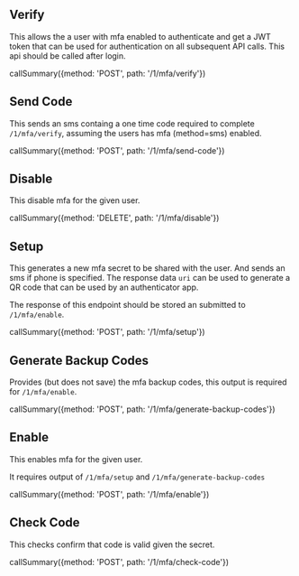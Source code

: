 ## Verify

This allows the a user with mfa enabled to authenticate and get a JWT token that can be used for authentication on all subsequent API calls. This api should be called after login.

callSummary({method: 'POST', path: '/1/mfa/verify'})

## Send Code

This sends an sms containg a one time code required to complete `/1/mfa/verify`, assuming the users has mfa (method=sms) enabled.

callSummary({method: 'POST', path: '/1/mfa/send-code'})

## Disable

This disable mfa for the given user.

callSummary({method: 'DELETE', path: '/1/mfa/disable'})

## Setup

This generates a new mfa secret to be shared with the user. And sends an sms if phone is specified.
The response data `uri` can be used to generate a QR code that can be used by an authenticator app.

The response of this endpoint should be stored an submitted to `/1/mfa/enable`.

callSummary({method: 'POST', path: '/1/mfa/setup'})

## Generate Backup Codes

Provides (but does not save) the mfa backup codes, this output is required for `/1/mfa/enable`.

callSummary({method: 'POST', path: '/1/mfa/generate-backup-codes'})

## Enable

This enables mfa for the given user.

It requires output of `/1/mfa/setup` and `/1/mfa/generate-backup-codes`

callSummary({method: 'POST', path: '/1/mfa/enable'})

## Check Code

This checks confirm that code is valid given the secret.

callSummary({method: 'POST', path: '/1/mfa/check-code'})
